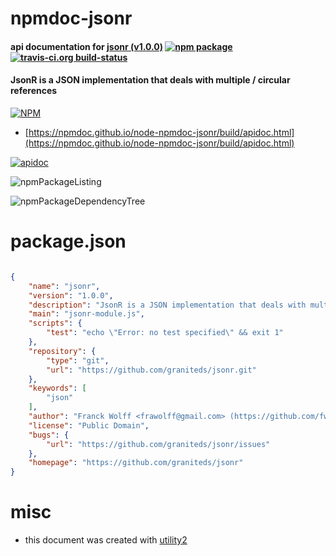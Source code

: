 # npmdoc-jsonr

#### api documentation for  [jsonr (v1.0.0)](https://github.com/graniteds/jsonr)  [![npm package](https://img.shields.io/npm/v/npmdoc-jsonr.svg?style=flat-square)](https://www.npmjs.org/package/npmdoc-jsonr) [![travis-ci.org build-status](https://api.travis-ci.org/npmdoc/node-npmdoc-jsonr.svg)](https://travis-ci.org/npmdoc/node-npmdoc-jsonr)

#### JsonR is a JSON implementation that deals with multiple / circular references

[![NPM](https://nodei.co/npm/jsonr.png?downloads=true&downloadRank=true&stars=true)](https://www.npmjs.com/package/jsonr)

- [https://npmdoc.github.io/node-npmdoc-jsonr/build/apidoc.html](https://npmdoc.github.io/node-npmdoc-jsonr/build/apidoc.html)

[![apidoc](https://npmdoc.github.io/node-npmdoc-jsonr/build/screenCapture.buildCi.browser.%252Ftmp%252Fbuild%252Fapidoc.html.png)](https://npmdoc.github.io/node-npmdoc-jsonr/build/apidoc.html)

![npmPackageListing](https://npmdoc.github.io/node-npmdoc-jsonr/build/screenCapture.npmPackageListing.svg)

![npmPackageDependencyTree](https://npmdoc.github.io/node-npmdoc-jsonr/build/screenCapture.npmPackageDependencyTree.svg)



# package.json

```json

{
    "name": "jsonr",
    "version": "1.0.0",
    "description": "JsonR is a JSON implementation that deals with multiple / circular references",
    "main": "jsonr-module.js",
    "scripts": {
        "test": "echo \"Error: no test specified\" && exit 1"
    },
    "repository": {
        "type": "git",
        "url": "https://github.com/graniteds/jsonr.git"
    },
    "keywords": [
        "json"
    ],
    "author": "Franck Wolff <frawolff@gmail.com> (https://github.com/fwolff)",
    "license": "Public Domain",
    "bugs": {
        "url": "https://github.com/graniteds/jsonr/issues"
    },
    "homepage": "https://github.com/graniteds/jsonr"
}
```



# misc
- this document was created with [utility2](https://github.com/kaizhu256/node-utility2)
